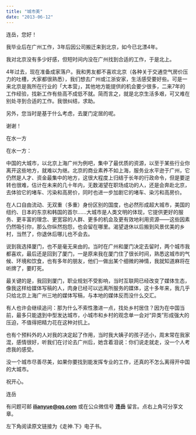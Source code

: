 ```yaml
---
title: "城市美"
date: "2013-06-12"
---
```


连岳，您好！

我毕业后在广州工作，3年后因公司搬迁来到北京，如今已北漂4年。

我对北京没有多少好感，但短时间内没在广州找到合适的工作，于是北上。

4年过去，现在准备成家落户。我和男友都不喜欢北京（各种关于交通空气房价压力的吐槽，大家都很熟悉），我们想去广州或江浙安家，生活感受要好些。可是一来北京是我所在行业的「大本营」，其他地方能提供的机会要少很多，二来7年的工作经验，找新工作有些高不成低不就。简而言之，就是北京生活多艰，可又难在别处寻到合适的工作。我很纠结，求助。

另外，您当时是基于什么考虑，去厦门定居的呢。

谢谢！

在水一方

在水一方：

中国的大城市，以北京上海广州为例吧，集中了最优质的资源，以至于某些行业你离开这些地方，就难以为继。北京的商业素养不如上海，服务业水平逊于广州，它仍然是人才、资金最集中的地方，这很大程度上归结于长年的行政命令，但是要逆转也很难，估计在未来的几十年内，无数渴望在职场成功的人，还是会奔赴北京，去体验它的堵车、污染和高房价，同时也进一步加剧它的堵车、染污和高房价。

在人口自由流动、无双重（多重）身份区别的国度，也必然形成超大城市，美国的纽约、日本的东京和韩国的首尔……大城市是人类文明的体现，它提供更好的服务、更丰富的理念、更宽容的人群、更多的机会及更有效地利用资源——这些因素仍然吸引你，那么你纵然抱怨，也会留在哪里。渴望退休以后搬到风景优美的乡村，当然了，你退休后哪儿也不会去。

说到我选择厦门，也不是毫无来由的。当时在广州和厦门决定去留时，两个城市我都喜欢，最后还是回到了厦门，一是原来我在厦门住了很长时间，熟悉这城市的气候、环境和饮食，也有多年的朋友，他们一做出某个细微的神情，我就知道麻将在听牌了，要盯死。

最关键的是，我回到厦门，职业规划不受影响，当时互联网已经改变了媒体生态，像我这样给媒体写稿的人，肉身已经可以远离所服务的媒体，这十多年来，我几乎只给北京上海广州三地的媒体写稿，与本地的媒体反而没什么交汇。

有人也许会继续追问：那为什么不索性激进一点，找处乡村居住？因为在中国当前，最多只能退到中型发达城市，小城市和乡村的观念单一会对“异类”形成强大的压迫，不值得把精力花在这种对抗上。

也有个预料外的人对我的决定起了作用，当时我大姨子的孩子还小，周末常在我家混，感情很好，听我们在讨论去广州后，她含着泪说：你们说走就走，没一个人考虑我的感受。

没一个城市尽善尽美，如果你要找到能发挥专业的工作，还真的不怎么离得开中国的大城市。

祝开心。

连岳

有问题可邮 **ilianyue@qq.com** 或在公众微信号 **连岳** 留言。点右上角可分享文章。

左下角阅读原文链接为《走神.下》电子书。
